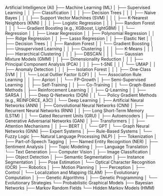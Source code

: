 Artificial Intelligence (AI)
├── Machine Learning (ML)
│   ├── Supervised Learning
│   │   ├── Classification
│   │   │   ├── Decision Trees
│   │   │   ├── Naive Bayes
│   │   │   ├── Support Vector Machines (SVM)
│   │   │   ├── K-Nearest Neighbors (KNN)
│   │   │   ├── Logistic Regression
│   │   │   ├── Random Forest
│   │   │   └── Gradient Boosting (e.g., XGBoost, LightGBM)
│   │   └── Regression
│   │       ├── Linear Regression
│   │       ├── Polynomial Regression
│   │       ├── Ridge Regression
│   │       ├── Lasso Regression
│   │       ├── Elastic Net
│   │       ├── Decision Trees
│   │       ├── Random Forest
│   │       └── Gradient Boosting
│   ├── Unsupervised Learning
│   │   ├── Clustering
│   │   │   ├── K-Means
│   │   │   ├── Hierarchical Clustering
│   │   │   ├── DBSCAN
│   │   │   └── Gaussian Mixture Models (GMM)
│   │   ├── Dimensionality Reduction
│   │   │   ├── Principal Component Analysis (PCA)
│   │   │   ├── t-SNE
│   │   │   └── UMAP
│   │   ├── Anomaly Detection
│   │   │   ├── Isolation Forest
│   │   │   ├── One-Class SVM
│   │   │   └── Local Outlier Factor (LOF)
│   │   └── Association Rule Learning
│   │       ├── Apriori
│   │       └── FP-Growth
│   ├── Semi-Supervised Learning
│   │   ├── Self-Training
│   │   ├── Co-Training
│   │   └── Graph-Based Methods
│   ├── Reinforcement Learning
│   │   ├── Q-Learning
│   │   ├── SARSA
│   │   ├── Deep Q-Networks (DQN)
│   │   └── Policy Gradient Methods (e.g., REINFORCE, A3C)
│   └── Deep Learning
│       ├── Artificial Neural Networks (ANN)
│       ├── Convolutional Neural Networks (CNN)
│       ├── Recurrent Neural Networks (RNN)
│       │   ├── Long Short-Term Memory (LSTM)
│       │   └── Gated Recurrent Units (GRU)
│       ├── Autoencoders
│       ├── Generative Adversarial Networks (GAN)
│       ├── Transformers
│       │   ├── Attention Mechanisms
│       │   ├── BERT
│       │   └── GPT
│       └── Graph Neural Networks (GNN)
├── Expert Systems
│   ├── Rule-Based Systems
│   └── Fuzzy Logic
├── Natural Language Processing (NLP)
│   ├── Tokenization
│   ├── Part-of-Speech Tagging
│   ├── Named Entity Recognition (NER)
│   ├── Sentiment Analysis
│   ├── Topic Modeling
│   ├── Language Translation
│   └── Text Generation
├── Computer Vision
│   ├── Image Classification
│   ├── Object Detection
│   ├── Semantic Segmentation
│   ├── Instance Segmentation
│   ├── Pose Estimation
│   └── Optical Character Recognition (OCR)
├── Robotics
│   ├── Motion Planning
│   ├── Perception
│   ├── Control
│   └── Localization and Mapping (SLAM)
├── Evolutionary Computation
│   ├── Genetic Algorithms
│   ├── Genetic Programming
│   └── Evolutionary Strategies
└── Probabilistic Graphical Models
    ├── Bayesian Networks
    ├── Markov Random Fields
    └── Hidden Markov Models (HMM)

